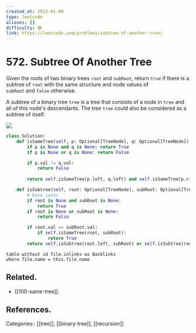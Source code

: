 ```yaml
---
created_at: 2023-01-08
type: leetcode
aliases: []
difficulty: 🟢
link: https://leetcode.com/problems/subtree-of-another-tree/
---
```


# 572. Subtree Of Another Tree

Given the roots of two binary trees `root` and `subRoot`, return `true` if there is a subtree of `root` with the same structure and node values of `subRoot` and `false` otherwise.

A subtree of a binary tree `tree` is a tree that consists of a node in `tree` and all of this node's descendants. The tree `tree` could also be considered as a subtree of itself.

![](https://assets.leetcode.com/uploads/2021/04/28/subtree1-tree.jpg)

```python
class Solution:
    def isSameTree(self, p: Optional[TreeNode], q: Optional[TreeNode]) -> bool:
        if p is None and q is None: return True
        if p is None or q is None: return False

        if p.val != q.val:
            return False
        
        return self.isSameTree(p.left, q.left) and self.isSameTree(p.right, q.right)

    def isSubtree(self, root: Optional[TreeNode], subRoot: Optional[TreeNode]) -> bool:
        # base cases
        if root is None and subRoot is None:
            return True
        if root is None or subRoot is None:
            return False

        if root.val == subRoot.val:
            if self.isSameTree(root, subRoot):
                return True
        return self.isSubtree(root.left, subRoot) or self.isSubtree(root.right, subRoot)
```

```dataview
table without id file.inlinks as Backlinks
where file.name = this.file.name
```

## Related.

- [[100-same-tree]].

## References.

Categories:: [[tree]], [[binary-tree]], [[recursion]]
